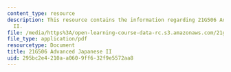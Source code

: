 ```yaml
---
content_type: resource
description: This resource contains the information regarding 21G506 Advanced Japanese
  II.
file: /media/https%3A/open-learning-course-data-rc.s3.amazonaws.com/21g-506-advanced-japanese-ii-spring-2005/295bc2e4210aa0609ff632f9e5572aa8_MIT21G_506S05_506hw2.pdf
file_type: application/pdf
resourcetype: Document
title: 21G506 Advanced Japanese II
uid: 295bc2e4-210a-a060-9ff6-32f9e5572aa8
---
```

